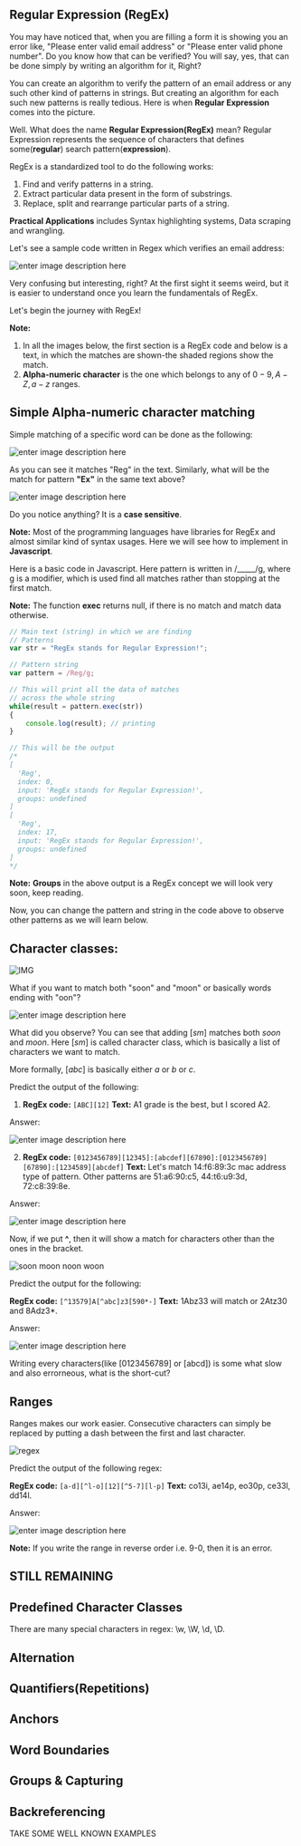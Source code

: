 ## Regular Expression (RegEx)

You may have noticed that, when you are filling a form it is showing you an error like, "Please enter valid email address" or "Please enter valid phone number". Do you know how that can be verified? You will say, yes, that can be done simply by writing an algorithm for it, Right?

You can create an algorithm to verify the pattern of an email address or any such other kind of patterns in strings. But creating an algorithm for each such new patterns is really tedious. Here is when **Regular Expression** comes into the picture.

Well. What does the name **Regular Expression(RegEx)** mean? Regular Expression represents the sequence of characters that defines some(**regular**) search pattern(**expression**).

RegEx is a standardized tool to do the following works:
1. Find and verify patterns in a string.
2. Extract particular data present in the form of substrings.
3. Replace, split and rearrange particular parts of a string.

**Practical Applications** includes Syntax highlighting systems, Data scraping and wrangling.

Let's see a sample code written in Regex which verifies an email address:

![enter image description here](https://lh3.googleusercontent.com/YVHHFniqi8kybwGasP5erNxTnbnNrZz-xio236kBf1W-aFkXllY54gf955LNKbCKtmNIXG0dtbfP)

Very confusing but interesting, right? At the first sight it seems weird, but it is easier to understand once you learn the fundamentals of RegEx.

Let's begin the journey with RegEx!

**Note:** 
1. In all the images below, the first section is a RegEx code and below is a text, in which the matches are shown-the shaded regions show the match.
2. **Alpha-numeric character** is the one which belongs to any of $0-9,A-Z,a-z$ ranges.

## Simple Alpha-numeric character matching

Simple matching of a specific word can be done as the following:

![enter image description here](https://lh3.googleusercontent.com/YGfz9u58rRKD0ABrSKDv7ZJOEMaIMGdFWgJWGGNzCFNakCtfAZVk1UEm7mBS4lIX1LFXoV420cmY=s800)

As you can see it matches "Reg" in the text. Similarly, what will be the match for pattern **"Ex"** in the same text above?

![enter image description here](https://lh3.googleusercontent.com/LkJXO79wn08dvgX5Q2JXHtyN7MW38AeNdV7fjG6lk7MNsiamx9iOekEGQg-WS9OLQMWxBuspjSkh=s800)

Do you notice anything? It is a **case sensitive**.

**Note:** Most of the programming languages have libraries for RegEx and almost similar kind of syntax usages. Here we will see how to implement in **Javascript**.

Here is a basic code in Javascript. Here pattern is written in /_____/g, where g is a modifier, which is used find all matches rather than stopping at the first match.

**Note:** The function **exec** returns null, if there is no match and match data otherwise.
```js
// Main text (string) in which we are finding
// Patterns
var str = "RegEx stands for Regular Expression!";

// Pattern string
var pattern = /Reg/g;

// This will print all the data of matches
// across the whole string
while(result = pattern.exec(str))
{
	console.log(result); // printing
}

// This will be the output
/*
[
  'Reg',
  index: 0,
  input: 'RegEx stands for Regular Expression!',
  groups: undefined
]
[
  'Reg',
  index: 17,
  input: 'RegEx stands for Regular Expression!',
  groups: undefined
]
*/
```
**Note:** **Groups** in the above output is a RegEx concept we will look very soon, keep reading.

Now, you can change the pattern and string in the code above to observe other patterns as we will learn below.

## Character classes:

![IMG](https://lh3.googleusercontent.com/dlLzL3teyEoax1JsdF7JeGP6DZOJll-UgnZqFkJtBeAVJhM1xMnXBHVeJYf_cUFLmj-f1qPO8asf=s800)

What if you want to match both "soon" and "moon" or basically words ending with "oon"?

![enter image description here](https://lh3.googleusercontent.com/bsRHqYuPZIQ7Yra4-zyF1BX2pIYDukCEtTfCK3rjaCTRmTAuo_fuHTVK5sJjbTdbXjGTVq1z5eYc=s800)

What did you observe? You can see that adding $[sm]$ matches both $soon$ and $moon$. Here $[sm]$ is called character class, which is basically a list of characters we want to match.

More formally, $[abc]$ is basically either $a$ or $b$ or $c$.

Predict the output of the following:

1. **RegEx code:** ```[ABC][12]```
   **Text:** A1 grade is the best, but I scored A2.

Answer:

![enter image description here](https://lh3.googleusercontent.com/2JgAwwprVtZ8AfQMLoB9PEi7NoyJXxrEqv_46tLvdtCBKo4HBcPlbi3atyKsWJTwJLBTneyA_C0j=s800)


2. **RegEx code:** ```[0123456789][12345]:[abcdef][67890]:[0123456789][67890]:[1234589][abcdef]```
   **Text:** Let's match 14:f6:89:3c mac address type of pattern. Other patterns are 51:a6:90:c5, 44:t6:u9:3d, 72:c8:39:8e.

Answer:

![enter image description here](https://lh3.googleusercontent.com/d2ynsBn5p8gIzvQeKewe8VrPiEu0EyOoNiEBkj_Co8fq_12FKhWK81V1Rcc2YCs3or9d4sCbuGtA=s800)

Now, if we put **^**, then it will show a match for characters other than the ones in the bracket.

![soon moon noon woon](https://lh3.googleusercontent.com/rj-zgBEZ7Fdv6rckQgHC90L_j7y1X7jj8veTZQoOKGQ2RSiEHPxPeSZUZoJE9yLW-o2dvXj6OI1j=s800)

Predict the output for the following:

**RegEx code:** ```[^13579]A[^abc]z3[590*-]```
**Text:** 1Abz33 will match or 2Atz30 and 8Adz3*.

Answer:

![enter image description here](https://lh3.googleusercontent.com/BXaE8cxW7PcMJcfoUTlY-xBm9qNuhB5isy-PDLS5hIqQGIdRWiUf4viVxHF5yn5DJ0wHtoqHYKmP=s800)


Writing every characters(like $[0123456789]$ or [abcd]) is some what slow and also errorneous, what is the short-cut?

## Ranges
Ranges makes our work easier. Consecutive characters can simply be replaced by putting a dash between the first and last character.

![regex](https://lh3.googleusercontent.com/PWRFyDwe-89sdNSbmGc528PZXWhoX_-GNq0gQ8X9fOA-NX1Q4hzQNq1-Ty1LYjjsL8L4nVbSgvaq=s800)

Predict the output of the following regex:

**RegEx code:** ```[a-d][^l-o][12][^5-7][l-p]```
**Text:** co13i, ae14p, eo30p, ce33l, dd14l.

Answer:

![enter image description here](https://lh3.googleusercontent.com/pgDHTvxQZ35ybyF7ozdeSGEBchiK8huiMQ3PfQWIgPSrzWoca8BpEoQ1yht8qyA4VVOdP6dNa-sl=s800)


**Note:** If you write the range in reverse order i.e. 9-0, then it is an error.

STILL REMAINING
------------------------------------------
## Predefined Character Classes

There are many special characters in regex: \w, \W, \d, \D. 

## Alternation


## Quantifiers(Repetitions)


## Anchors


## Word Boundaries


## Groups & Capturing


## Backreferencing



TAKE SOME WELL KNOWN EXAMPLES



